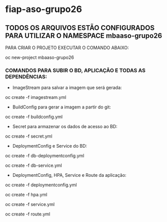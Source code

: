 # fiap-aso-grupo26

## TODOS OS ARQUIVOS ESTÃO CONFIGURADOS PARA UTILIZAR O NAMESPACE mbaaso-grupo26
PARA CRIAR O PROJETO EXECUTAR O COMANDO ABAIXO:

oc new-project mbaaso-grupo26

### COMANDOS PARA SUBIR O BD, APLICAÇÃO E TODAS AS DEPENDÊNCIAS:

- ImageStream para salvar a imagem que será gerada:

oc create -f imagestream.yml


- BuildConfig para gerar a imagem a partir do git:

oc create -f buildconfig.yml

- Secret para armazenar os dados de acesso ao BD:

oc create -f secret.yml

- DeploymentConfig e Service do BD: 

oc create -f db-deploymentconfig.yml

oc create -f db-service.yml

- DeploymentConfig, HPA, Service e Route da aplicação: 

oc create -f deploymentconfig.yml

oc create -f hpa.yml

oc create -f service.yml

oc create -f route.yml




